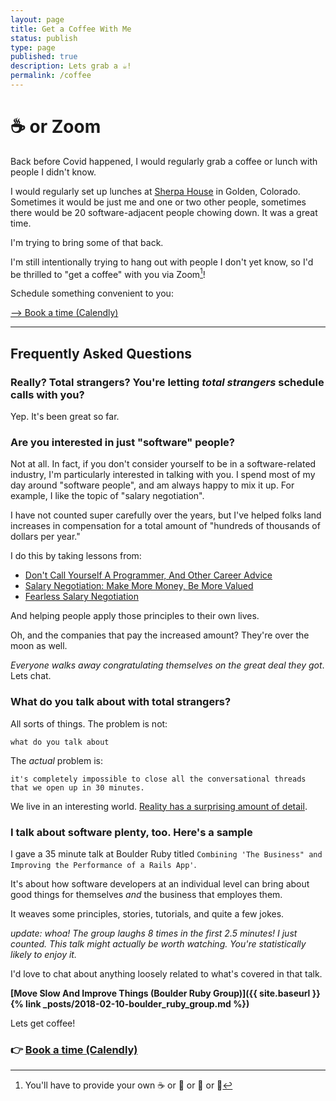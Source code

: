 ```yaml
---
layout: page
title: Get a Coffee With Me
status: publish
type: page
published: true
description: Lets grab a ☕️!
permalink: /coffee
---
```


# ☕️ or Zoom

Back before Covid happened, I would regularly grab a coffee or lunch with people I didn't know.

I would regularly set up lunches at [Sherpa House](https://g.page/sherpahouse?share) in Golden, Colorado. Sometimes it would be just me and one or two other people, sometimes there would be 20 software-adjacent people chowing down. It was a great time.

I'm trying to bring some of that back.

I'm still intentionally trying to hang out with people I don't yet know, so I'd be thrilled to "get a coffee" with you via Zoom[^byoc]!

Schedule something convenient to you:

[--> Book a time (Calendly)](https://calendly.com/joshthompson/coffee-with-josh)

[^byoc]: You'll have to provide your own ☕️ or 🍵 or 🍺 or 🍷

------------------------

## Frequently Asked Questions

### Really? Total strangers? You're letting _total strangers_ schedule calls with you?

Yep. It's been great so far.

### Are you interested in just "software" people?

Not at all. In fact, if you don't consider yourself to be in a software-related industry, I'm particularly interested in talking with you. I spend most of my day around "software people", and am always happy to mix it up. For example, I like the topic of "salary negotiation".

I have not counted super carefully over the years, but I've helped folks land increases in compensation for a total amount of "hundreds of thousands of dollars per year."

I do this by taking lessons from:

- [Don't Call Yourself A Programmer, And Other Career Advice](https://www.kalzumeus.com/2011/10/28/dont-call-yourself-a-programmer/)
- [Salary Negotiation: Make More Money, Be More Valued](https://www.kalzumeus.com/2012/01/23/salary-negotiation/)
- [Fearless Salary Negotiation](https://fearlesssalarynegotiation.com/)


And helping people apply those principles to their own lives.

Oh, and the companies that pay the increased amount? They're over the moon as well.

_Everyone walks away congratulating themselves on the great deal they got_. Lets chat.

### What do you talk about with total strangers?

All sorts of things. The problem is not:

`what do you talk about`

The _actual_ problem is:

`it's completely impossible to close all the conversational threads that we open up in 30 minutes.`

We live in an interesting world. [Reality has a surprising amount of detail](http://johnsalvatier.org/blog/2017/reality-has-a-surprising-amount-of-detail).

### I talk about software plenty, too. Here's a sample

I gave a 35 minute talk at Boulder Ruby titled `Combining 'The Business" and Improving the Performance of a Rails App'`.

It's about how software developers at an individual level can bring about good things for themselves _and_ the business that employes them.

It weaves some principles, stories, tutorials, and quite a few jokes.

_update: whoa! The group laughs 8 times in the first 2.5 minutes! I just counted. This talk might actually be worth watching. You're statistically likely to enjoy it._

I'd love to chat about anything loosely related to what's covered in that talk.

**[Move Slow And Improve Things (Boulder Ruby Group)]({{ site.baseurl }}{% link _posts/2018-02-10-boulder_ruby_group.md %})**

Lets get coffee!

### 👉 [Book a time (Calendly)](https://calendly.com/joshthompson/coffee)
